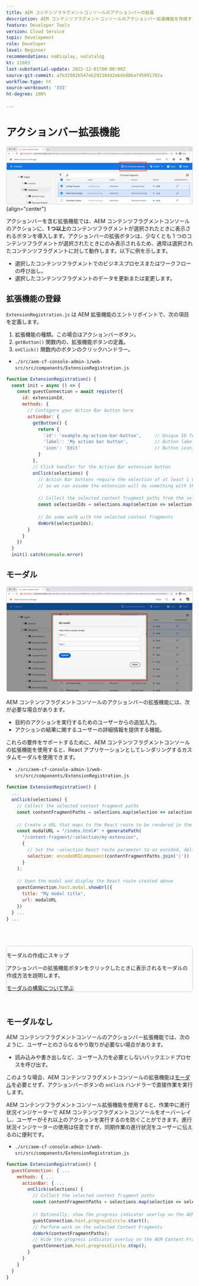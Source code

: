 ```yaml
---
title: AEM コンテンツフラグメントコンソールのアクションバーの拡張
description: AEM コンテンツフラグメントコンソールのアクションバー拡張機能を作成する方法について説明します。
feature: Developer Tools
version: Cloud Service
topic: Development
role: Developer
level: Beginner
recommendations: noDisplay, noCatalog
kt: 11603
last-substantial-update: 2022-12-01T00:00:00Z
source-git-commit: a7b32982b547eb292384d2ebde80ba745091702a
workflow-type: ht
source-wordcount: '333'
ht-degree: 100%

---
```



# アクションバー拡張機能

![アクションバーの拡張機能](./assets/action-bar/action-bar.png){align="center"}

アクションバーを含む拡張機能では、AEM コンテンツフラグメントコンソールのアクションに、__1 つ以上__&#x200B;のコンテンツフラグメントが選択されたときに表示されるボタンを導入します。アクションバーの拡張ボタンは、少なくとも 1 つのコンテンツフラグメントが選択されたときにのみ表示されるため、通常は選択されたコンテンツフラグメントに対して動作します。以下に例を示します。

+ 選択したコンテンツフラグメントでのビジネスプロセスまたはワークフローの呼び出し。
+ 選択したコンテンツフラグメントのデータを更新または変更します。

## 拡張機能の登録

`ExtensionRegistration.js` は AEM 拡張機能のエントリポイントで、次の項目を定義します。

1. 拡張機能の種類。この場合はアクションバーボタン。
1. `getButton()` 関数内の、拡張機能ボタンの定義。
1. `onClick()` 関数内のボタンのクリックハンドラー。

+ `./src/aem-cf-console-admin-1/web-src/src/components/ExtensionRegistration.js`

```javascript
function ExtensionRegistration() {
  const init = async () => {
    const guestConnection = await register({
      id: extensionId,
      methods: {
        // Configure your Action Bar button here
        actionBar: {
          getButton() {
            return {
              'id': 'example.my-action-bar-button',     // Unique ID for the button
              'label': 'My action bar button',          // Button label 
              'icon': 'Edit'                            // Button icon; get name from: https://spectrum.adobe.com/page/icons/ (Remove spaces, keep uppercase)
            }
          },
          // Click handler for the Action Bar extension button
          onClick(selections) {
            // Action Bar buttons require the selection of at least 1 Content Fragment, 
            // so we can assume the extension will do something with these selections

            // Collect the selected content fragment paths from the selections parameter
            const selectionIds = selections.map(selection => selection.id);
            
            // Do some work with the selected content fragments
            doWork(selectionIds);          
        }
      }
    })
  }
  init().catch(console.error)
```

## モーダル

![モーダル](./assets/modal/modal.png)

AEM コンテンツフラグメントコンソールのアクションバーの拡張機能には、次が必要な場合があります。

+ 目的のアクションを実行するためのユーザーからの追加入力。
+ アクションの結果に関するユーザーの詳細情報を提供する機能。

これらの要件をサポートするために、AEM コンテンツフラグメントコンソールの拡張機能を使用すると、React アプリケーションとしてレンダリングするカスタムモーダルを使用できます。

+ `./src/aem-cf-console-admin-1/web-src/src/components/ExtensionRegistration.js`

```javascript
function ExtensionRegistration() {
  ...
  onClick(selections) {
    // Collect the selected content fragment paths 
    const contentFragmentPaths = selections.map(selection => selection.id);

    // Create a URL that maps to the React route to be rendered in the modal 
    const modalURL = "/index.html#" + generatePath(
      "/content-fragment/:selection/my-extension",
      {
        // Set the :selection React route parameter to an encoded, delimited list of paths of the selected content fragments
        selection: encodeURIComponent(contentFragmentPaths.join('|'))
      }
    );

    // Open the modal and display the React route created above
    guestConnection.host.modal.showUrl({
      title: "My modal title",
      url: modalURL
    })     
  } ...     
} ...
```

<div class="column is-8-desktop is-full-mobile is-half-tablet" style="
    border: solid 1px #ccc;
    border-radius: 10px;
    margin: 4rem auto;
">
  <div class="is-flex is-padded-small is-padded-big-mobile">
    <div>
      <p class="has-text-weight-bold is-size-36 is-size-27-touch is-margin-bottom-big has-text-blackest">モーダルの作成にスキップ</p>
      <p class="has-text-blackest">アクションバーの拡張機能ボタンをクリックしたときに表示されるモーダルの作成方法を説明します。</p>
      <div class="has-align-start is-margin-top-big">
        <a href="./modal.md" target="_blank" class="spectrum-Button spectrum-Button--outline spectrum-Button--primary spectrum-Button--sizeM">
          <span class="spectrum-Button-label has-no-wrap has-text-weight-bold" title="モーダルの構築について学ぶ">モーダルの構築について学ぶ</span>
        </a>
      </div>
    </div>
  </div>
</div>

## モーダルなし

AEM コンテンツフラグメントコンソールのアクションバー拡張機能では、次のように、ユーザーとのさらなるやり取りが必要ない場合があります。

+ 読み込みや書き出しなど、ユーザー入力を必要としないバックエンドプロセスを呼び出す。

このような場合、AEM コンテンツフラグメントコンソールの拡張機能は[モーダル](#modal)を必要とせず、アクションバーボタンの `onClick` ハンドラーで直接作業を実行します。

AEM コンテンツフラグメントコンソール拡張機能を使用すると、作業中に進行状況インジケーターで AEM コンテンツフラグメントコンソールをオーバーレイし、ユーザーがそれ以上のアクションを実行するのを防ぐことができます。進行状況インジケーターの使用は任意ですが、同期作業の進行状況をユーザーに伝えるのに便利です。

+ `./src/aem-cf-console-admin-1/web-src/src/components/ExtensionRegistration.js`

```javascript
function ExtensionRegistration() {
  guestConnection: { ...
    methods: { ...
      actionBar: { ...
        onClick(selections) {
          // Collect the selected content fragment paths 
          const contentFragmentPaths = selections.map(selection => selection.id);

          // Optionally, show the progress indicator overlay on the AEM Content Fragment console
          guestConnection.host.progressCircle.start();
          // Perform work on the selected Content Fragments
          doWork(contentFragmentPaths);
          // Hide the progress indicator overlay on the AEM Content Fragment console when the work is done
          guestConnection.host.progressCircle.stop();
        }
      }
    }
  }
}
```
